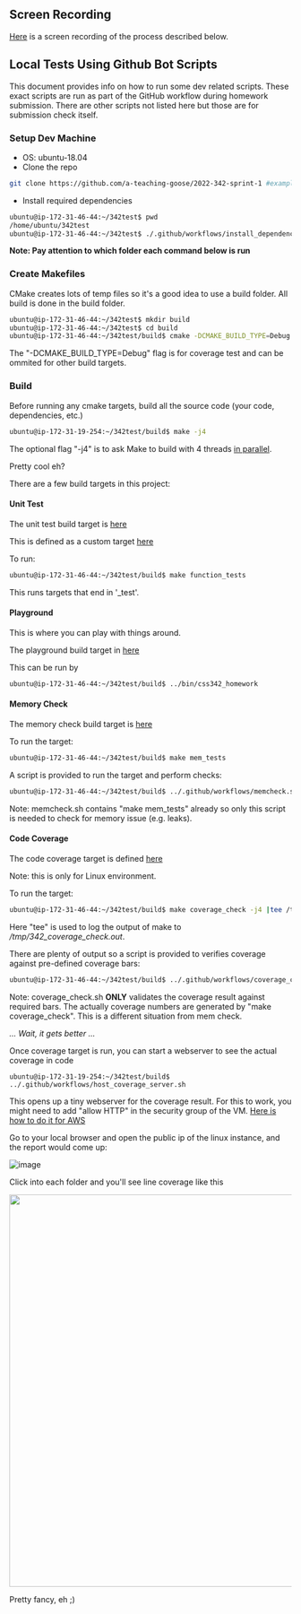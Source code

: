 ## Screen Recording

[Here]() is a screen recording of the process described below.

## Local Tests Using Github Bot Scripts
This document provides info on how to run some dev related scripts. These exact scripts are run as part of the GitHub workflow during homework submission. There are other scripts not listed here but those are for submission check itself.

### Setup Dev Machine
- OS: ubuntu-18.04
- Clone the repo
```bash
git clone https://github.com/a-teaching-goose/2022-342-sprint-1 #example here, put the repo you are working on
```
- Install required dependencies
```bash
ubuntu@ip-172-31-46-44:~/342test$ pwd
/home/ubuntu/342test
ubuntu@ip-172-31-46-44:~/342test$ ./.github/workflows/install_dependencies.sh
```

**Note: Pay attention to which folder each command below is run**

### Create Makefiles
CMake creates lots of temp files so it's a good idea to use a build folder. All build is done in the build folder.
```bash
ubuntu@ip-172-31-46-44:~/342test$ mkdir build
ubuntu@ip-172-31-46-44:~/342test$ cd build
ubuntu@ip-172-31-46-44:~/342test/build$ cmake -DCMAKE_BUILD_TYPE=Debug ..
```
The "-DCMAKE_BUILD_TYPE=Debug" flag is for coverage test and can be ommited for other build targets.

### Build

Before running any cmake targets, build all the source code (your code, dependencies, etc.)

```bash
ubuntu@ip-172-31-19-254:~/342test/build$ make -j4
```

The optional flag "-j4" is to ask Make to build with 4 threads [in parallel](https://www.gnu.org/software/make/manual/html_node/Parallel.html). 

Pretty cool eh?

There are a few build targets in this project:

#### Unit Test 
The unit test build target is [here](https://github.com/a-teaching-goose/342test/blob/03b55613693da0cee99191c10069dcc9faecef59/test/CMakeLists.txt#L1)

This is defined as a custom target [here](https://github.com/a-teaching-goose/342test/blob/fd3a94334df27a9e93c5c78f1340222312f87ffb/CMakeLists.txt#L47)

To run:

```bash
ubuntu@ip-172-31-46-44:~/342test/build$ make function_tests
```

This runs targets that end in '_test'.

#### Playground

This is where you can play with things around. 

The playground build target in [here](https://github.com/a-teaching-goose/342test/blob/fd3a94334df27a9e93c5c78f1340222312f87ffb/src/CMakeLists.txt#L3)

This can be run by
```bash
ubuntu@ip-172-31-46-44:~/342test/build$ ../bin/css342_homework
```

#### Memory Check

The memory check build target is [here](https://github.com/a-teaching-goose/342test/blob/fd3a94334df27a9e93c5c78f1340222312f87ffb/CMakeLists.txt#L48)

To run the target:
```bash
ubuntu@ip-172-31-46-44:~/342test/build$ make mem_tests
```

A script is provided to run the target and perform checks:
```bash
ubuntu@ip-172-31-46-44:~/342test/build$ ../.github/workflows/memcheck.sh
```

Note: memcheck.sh contains "make mem_tests" already so only this script is needed to check for memory issue (e.g. leaks).

#### Code Coverage

The code coverage target is defined [here](https://github.com/a-teaching-goose/342test/blob/fd3a94334df27a9e93c5c78f1340222312f87ffb/CMakeLists.txt#L58)

Note: this is only for Linux environment.

To run the target:
```bash
ubuntu@ip-172-31-46-44:~/342test/build$ make coverage_check -j4 |tee /tmp/342_coverage_check.out
```

Here "tee" is used to log the output of make to */tmp/342_coverage_check.out*.

There are plenty of output so a script is provided to verifies coverage against pre-defined coverage bars:

``` bash
ubuntu@ip-172-31-46-44:~/342test/build$ ../.github/workflows/coverage_check.sh
```

Note: coverage_check.sh **ONLY** validates the coverage result against required bars. The actually coverage numbers are generated by "make coverage_check". This is a different situation from mem check.

*... Wait, it gets better ...*

Once coverage target is run, you can start a webserver to see the actual coverage in code

```
ubuntu@ip-172-31-19-254:~/342test/build$ ../.github/workflows/host_coverage_server.sh
```

This opens up a tiny webserver for the coverage result. For this to work, you might need to add "allow HTTP" in the security group of the VM. [Here is how to do it for AWS](https://docs.aws.amazon.com/vpc/latest/userguide/VPC_SecurityGroups.html) 

Go to your local browser and open the public ip of the linux instance, and the report would come up:

![image](https://user-images.githubusercontent.com/252020/148663293-86ad9736-e14c-464f-95e3-0f54851cbad4.png)

Click into each folder and you'll see line coverage like this

<img src="https://user-images.githubusercontent.com/252020/148663361-49aa92ea-f9f3-418f-84c7-05ec7a7bd5ed.png" width="700">


Pretty fancy, eh ;)

